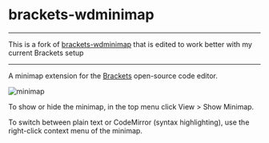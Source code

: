 brackets-wdminimap
==================


---

This is a fork of [brackets-wdminimap](https://github.com/websiteduck/brackets-wdminimap) that is edited to work better with my current Brackets setup

---


A minimap extension for the <a href="http://www.brackets.io">Brackets</a> open-source code editor.

![minimap](https://raw.github.com/websiteduck/brackets-wdminimap/master/brackets-wdminimap.png)

To show or hide the minimap, in the top menu click View > Show Minimap.

To switch between plain text or CodeMirror (syntax highlighting), use the right-click context menu of the minimap.

